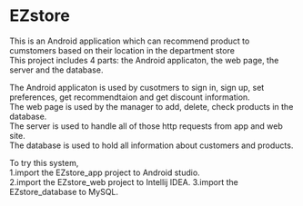 # EZstore  
This is an Android application which can recommend product to cumstomers based on their location in the department store  
This project includes 4 parts: the Android applicaton, the web page, the server and the database.  
  
The Android applicaton is used by cusotmers to sign in, sign up, set preferences, get recommendtaion and get discount information.  
The web page is used by the manager to add, delete, check products in the database.  
The server is used to handle all of those http requests from app and web site.  
The database is used to hold all information about customers and products.  
  
To try this system,   
  1.import the EZstore_app project to Android studio.  
  2.import the EZstore_web project to Intellij IDEA.
  3.import the EZstore_database to MySQL.
